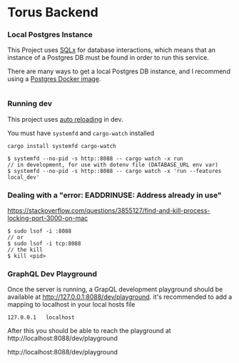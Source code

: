 # Torus Backend

### Local Postgres Instance

This Project uses [SQLx](https://github.com/launchbadge/sqlx) for database interactions, which means that an instance of a Postgres DB must be found in order to run this service.

There are many ways to get a local Postgres DB instance, and I recommend using a [Postgres Docker image](https://hub.docker.com/_/postgres). 

```bash
```

### Running dev

This project uses [auto reloading](https://actix.rs/docs/autoreload/) in dev.

You must have `systemfd` and `cargo-watch` installed

```
cargo install systemfd cargo-watch
```

```
$ systemfd --no-pid -s http::8088 -- cargo watch -x run
// in development, for use with dotenv file (DATABASE_URL env var)
$ systemfd --no-pid -s http::8088 -- cargo watch -x 'run --features local_dev'
```

### Dealing with a "error: EADDRINUSE: Address already in use"

https://stackoverflow.com/questions/3855127/find-and-kill-process-locking-port-3000-on-mac

```
$ sudo lsof -i :8088
// or
$ sudo lsof -i tcp:8088
// the kill
$ kill <pid>
```

### GraphQL Dev Playground

Once the server is running, a GrapQL development playground should be available at http://127.0.0.1:8088/dev/playground. it's recommended to add a mapping to localhost in your local hosts file

```
127.0.0.1	localhost
```

After this you should be able to reach the playground at http://localhost:8088/dev/playground

http://localhost:8088/dev/playground